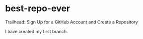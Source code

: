 # best-repo-ever
Trailhead: Sign Up for a GitHub Account and Create a Repository

I have created my first branch.

